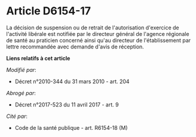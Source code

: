 # Article D6154-17

La décision de suspension ou de retrait de l'autorisation d'exercice de l'activité libérale est notifiée par le directeur
général de l'agence régionale de santé au praticien concerné ainsi qu'au directeur de l'établissement par lettre recommandée
avec demande d'avis de réception.

**Liens relatifs à cet article**

_Modifié par_:

  - Décret n°2010-344 du 31 mars 2010 - art. 204

_Abrogé par_:

  - Décret n°2017-523 du 11 avril 2017 - art. 9

_Cité par_:

  - Code de la santé publique - art. R6154-18 (M)
